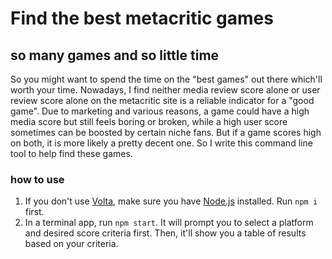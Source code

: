 # Find the best metacritic games

## so many games and so little time

So you might want to spend the time on the "best games" out there which'll worth your time. Nowadays, I find neither media review score alone or user review score alone on the metacritic site is a reliable indicator for a "good game". Due to marketing and various reasons, a game could have a high media score but still feels boring or broken, while a high user score sometimes can be boosted by certain niche fans. But if a game scores high on both, it is more likely a pretty decent one. So I write this command line tool to help find these games.

### how to use

1. If you don't use [Volta](https://volta.sh/), make sure you have [Node.js](https://nodejs.org/) installed. Run `npm i` first.
2. In a terminal app, run `npm start`. It will prompt you to select a platform and desired score criteria first. Then, it'll show you a table of results based on your criteria.

